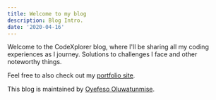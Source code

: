 ```yaml
---
title: Welcome to my blog
description: Blog Intro.
date: '2020-04-16'
---
```


Welcome to the CodeXplorer blog, where I'll be sharing all my coding experiences as I journey.
Solutions to challenges I face and other noteworthy things.

Feel free to also check out my [portfolio site](https://blacpanda.herokuapp.com).

This blog is maintained by [Oyefeso Oluwatunmise](https://www.twitter.com/oyefesotunmise).